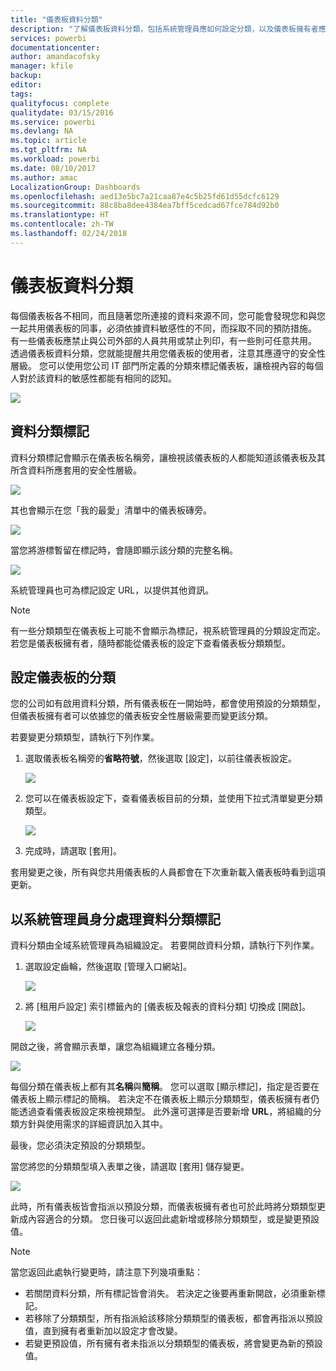 ```yaml
---
title: "儀表板資料分類"
description: "了解儀表板資料分類，包括系統管理員應如何設定分類，以及儀表板擁有者應如何才能變更分類。"
services: powerbi
documentationcenter: 
author: amandacofsky
manager: kfile
backup: 
editor: 
tags: 
qualityfocus: complete
qualitydate: 03/15/2016
ms.service: powerbi
ms.devlang: NA
ms.topic: article
ms.tgt_pltfrm: NA
ms.workload: powerbi
ms.date: 08/10/2017
ms.author: amac
LocalizationGroup: Dashboards
ms.openlocfilehash: aed13e5bc7a21caa87e4c5b25fd61d55dcfc6129
ms.sourcegitcommit: 88c8ba8dee4384ea7bff5cedcad67fce784d92b0
ms.translationtype: HT
ms.contentlocale: zh-TW
ms.lasthandoff: 02/24/2018
---
```

# <a name="dashboard-data-classification"></a>儀表板資料分類
每個儀表板各不相同，而且隨著您所連接的資料來源不同，您可能會發現您和與您一起共用儀表板的同事，必須依據資料敏感性的不同，而採取不同的預防措施。 有一些儀表板應禁止與公司外部的人員共用或禁止列印，有一些則可任意共用。 透過儀表板資料分類，您就能提醒共用您儀表板的使用者，注意其應遵守的安全性層級。 您可以使用您公司 IT 部門所定義的分類來標記儀表板，讓檢視內容的每個人對於該資料的敏感性都能有相同的認知。

![](media/service-data-classification/dashboard_tagged_as_hbi.png)

## <a name="data-classification-tags"></a>資料分類標記
資料分類標記會顯示在儀表板名稱旁，讓檢視該儀表板的人都能知道該儀表板及其所含資料所應套用的安全性層級。

![](media/service-data-classification/tag_next_to_title.png)

其也會顯示在您「我的最愛」清單中的儀表板磚旁。

![](media/service-data-classification/tag_on_dashboard_tile.png)

當您將游標暫留在標記時，會隨即顯示該分類的完整名稱。

![](media/service-data-classification/tag_tooltip.png)

系統管理員也可為標記設定 URL，以提供其他資訊。

> [!NOTE]
> 有一些分類類型在儀表板上可能不會顯示為標記，視系統管理員的分類設定而定。 若您是儀表板擁有者，隨時都能從儀表板的設定下查看儀表板分類類型。
> 
> 

## <a name="setting-a-dashboards-classification"></a>設定儀表板的分類
您的公司如有啟用資料分類，所有儀表板在一開始時，都會使用預設的分類類型，但儀表板擁有者可以依據您的儀表板安全性層級需要而變更該分類。

若要變更分類類型，請執行下列作業。

1. 選取儀表板名稱旁的**省略符號**，然後選取 [設定]，以前往儀表板設定。
   
    ![](media/service-data-classification/dashboard_settings.png)
2. 您可以在儀表板設定下，查看儀表板目前的分類，並使用下拉式清單變更分類類型。
   
    ![](media/service-data-classification/classification_setting_dropdown.png)
3. 完成時，請選取 [套用]。

套用變更之後，所有與您共用儀表板的人員都會在下次重新載入儀表板時看到這項更新。

## <a name="working-with-data-classification-tags-as-an-admin"></a>以系統管理員身分處理資料分類標記
資料分類由全域系統管理員為組織設定。 若要開啟資料分類，請執行下列作業。

1. 選取設定齒輪，然後選取 [管理入口網站]。
   
    ![](media/service-data-classification/admin_portal_in_settings.png)
2. 將 [租用戶設定] 索引標籤內的 [儀表板及報表的資料分類] 切換成 [開啟]。
   
    ![](media/service-data-classification/data_classification_switch_location.png)

開啟之後，將會顯示表單，讓您為組織建立各種分類。

![](media/service-data-classification/blank_classification_form.png)

每個分類在儀表板上都有其**名稱**與**簡稱**。 您可以選取 [顯示標記]，指定是否要在儀表板上顯示標記的簡稱。 若決定不在儀表板上顯示分類類型，儀表板擁有者仍能透過查看儀表板設定來檢視類型。 此外還可選擇是否要新增 **URL**，將組織的分類方針與使用需求的詳細資訊加入其中。  

最後，您必須決定預設的分類類型。  

當您將您的分類類型填入表單之後，請選取 [套用] 儲存變更。

![](media/service-data-classification/filled_in_classification_form.png)

此時，所有儀表板皆會指派以預設分類，而儀表板擁有者也可於此時將分類類型更新成內容適合的分類。 您日後可以返回此處新增或移除分類類型，或是變更預設值。  

> [!NOTE]
> 當您返回此處執行變更時，請注意下列幾項重點：
> 
> * 若關閉資料分類，所有標記皆會消失。 若決定之後要再重新開啟，必須重新標記。  
> * 若移除了分類類型，所有指派給該移除分類類型的儀表板，都會再指派以預設值，直到擁有者重新加以設定才會改變。  
> * 若變更預設值，所有擁有者未指派以分類類型的儀表板，將會變更為新的預設值。
> 
> 

